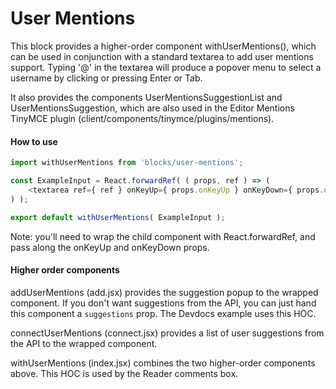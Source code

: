 User Mentions
=============

This block provides a higher-order component withUserMentions(), which can be used in conjunction with a standard textarea to add user mentions support. Typing '@<something>' in the textarea will produce a popover menu to select a username by clicking or pressing Enter or Tab.

It also provides the components UserMentionsSuggestionList and UserMentionsSuggestion, which are also used in the Editor Mentions TinyMCE plugin (client/components/tinymce/plugins/mentions).

#### How to use

```js
import withUserMentions from 'blocks/user-mentions';

const ExampleInput = React.forwardRef( ( props, ref ) => (
	<textarea ref={ ref } onKeyUp={ props.onKeyUp } onKeyDown={ props.onKeyDown } />
) );

export default withUserMentions( ExampleInput );

```

Note: you'll need to wrap the child component with React.forwardRef, and pass along the onKeyUp and onKeyDown props.

#### Higher order components

addUserMentions (add.jsx) provides the suggestion popup to the wrapped component. If you don't want suggestions from the API, you can just hand this component a `suggestions` prop. The Devdocs example uses this HOC.

connectUserMentions (connect.jsx) provides a list of user suggestions from the API to the wrapped component.

withUserMentions (index.jsx) combines the two higher-order components above. This HOC is used by the Reader comments box.
